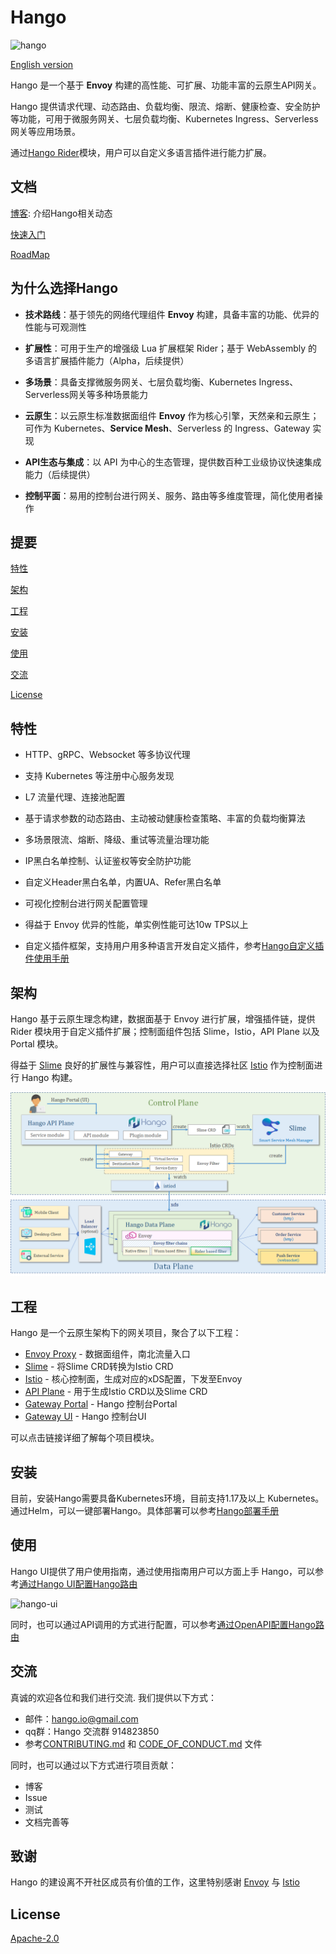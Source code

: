 [//]: # "README"

# Hango

![hango](images/logo.jpg)

[English version](README.EN.md)

Hango 是一个基于 **Envoy** 构建的高性能、可扩展、功能丰富的云原生API网关。

Hango 提供请求代理、动态路由、负载均衡、限流、熔断、健康检查、安全防护等功能，可用于微服务网关、七层负载均衡、Kubernetes Ingress、Serverless网关等应用场景。

通过[Hango Rider](https://github.com/hango-io/rider)模块，用户可以自定义多语言插件进行能力扩展。

## 文档

[博客](https://hango-io.github.io/): 介绍Hango相关动态

[快速入门](https://github.com/hango-io/hango-gateway/blob/master/example/expose_api_with_ui.zh_CN.md)

[RoadMap](changelog/RoadMap%202022.md)

## <span id="why"> 为什么选择Hango

* **技术路线**：基于领先的网络代理组件 **Envoy** 构建，具备丰富的功能、优异的性能与可观测性

* **扩展性**：可用于生产的增强级 Lua 扩展框架 Rider；基于 WebAssembly 的多语言扩展插件能力（Alpha，后续提供）

* **多场景**：具备支撑微服务网关、七层负载均衡、Kubernetes Ingress、Serverless网关等多种场景能力

* **云原生**：以云原生标准数据面组件 **Envoy** 作为核心引擎，天然亲和云原生；可作为 Kubernetes、**Service Mesh**、Serverless 的 Ingress、Gateway 实现

* **API生态与集成**：以 API 为中心的生态管理，提供数百种工业级协议快速集成能力（后续提供）

* **控制平面**：易用的控制台进行网关、服务、路由等多维度管理，简化使用者操作

## 提要

[特性](#features)

[架构](#archi)

[工程](#pro)

[安装](#install)

[使用](#usage)

[交流](#community)

[License](#license)

## <span id="features">特性


* HTTP、gRPC、Websocket 等多协议代理

* 支持 Kubernetes 等注册中心服务发现

* L7 流量代理、连接池配置

* 基于请求参数的动态路由、主动被动健康检查策略、丰富的负载均衡算法

* 多场景限流、熔断、降级、重试等流量治理功能

* IP黑白名单控制、认证鉴权等安全防护功能

* 自定义Header黑白名单，内置UA、Refer黑白名单

* 可视化控制台进行网关配置管理

* 得益于 Envoy 优异的性能，单实例性能可达10w TPS以上

* 自定义插件框架，支持用户用多种语言开发自定义插件，参考[Hango自定义插件使用手册](./example/rider_user_guide.zh_CN.md)

## <span id="archi">架构

Hango 基于云原生理念构建，数据面基于 Envoy 进行扩展，增强插件链，提供 Rider 模块用于自定义插件扩展；控制面组件包括 Slime，Istio，API Plane 以及 Portal 模块。

得益于 [Slime](https://github.com/slime-io/slime) 良好的扩展性与兼容性，用户可以直接选择社区 [Istio](https://github.com/istio/istio) 作为控制面进行 Hango 构建。

![architecture](images/architecture.png)

## <span id="pro"> 工程

Hango 是一个云原生架构下的网关项目，聚合了以下工程：

* [Envoy Proxy](https://github.com/hango-io/envoy-proxy) - 数据面组件，南北流量入口
* [Slime](https://github.com/slime-io/slime) - 将Slime CRD转换为Istio CRD
* [Istio](https://github.com/istio/istio) - 核心控制面，生成对应的xDS配置，下发至Envoy
* [API Plane](https://github.com/hango-io/api-plane) - 用于生成Istio CRD以及Slime CRD
* [Gateway Portal](https://github.com/hango-io/portal) - Hango 控制台Portal
* [Gateway UI](https://github.com/hango-io/ui) - Hango 控制台UI

可以点击链接详细了解每个项目模块。

## <span id="install">安装

目前，安装Hango需要具备Kubernetes环境，目前支持1.17及以上 Kubernetes。
通过Helm，可以一键部署Hango。具体部署可以参考[Hango部署手册](./install/README.zh_CN.md)

## <span id="usage">使用

Hango UI提供了用户使用指南，通过使用指南用户可以方面上手 Hango，可以参考[通过Hango UI配置Hango路由](./example/expose_api_with_ui.zh_CN.md)

![hango-ui](images/hango-ui.png)

同时，也可以通过API调用的方式进行配置，可以参考[通过OpenAPI配置Hango路由](./example/expose_api.zh_CN.md)

## <span id="community">交流

真诚的欢迎各位和我们进行交流. 我们提供以下方式：

* 邮件：hango.io@gmail.com
* qq群：Hango 交流群 914823850
* 参考[CONTRIBUTING.md](CONTRIBUTING.md) 和 [CODE_OF_CONDUCT.md](CODE_OF_CONDUCT.md) 文件

同时，也可以通过以下方式进行项目贡献：

* 博客
* Issue
* 测试
* 文档完善等

## <span id="thanks">致谢
Hango 的建设离不开社区成员有价值的工作，这里特别感谢 [Envoy](https://www.envoyproxy.io/) 与 [Istio](https://github.com/istio/istio) 


## <span id="license">License

[Apache-2.0](https://choosealicense.com/licenses/apache-2.0/)
